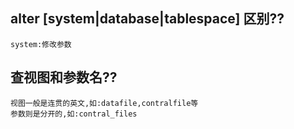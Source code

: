 ## alter [system|database|tablespace] 区别??    
```
system:修改参数
```
## 查视图和参数名??
```
视图一般是连贯的英文,如:datafile,contralfile等
参数则是分开的,如:contral_files
```

